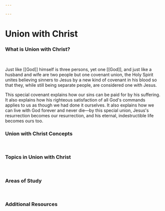 ```yaml
---

---
```


# Union with Christ

### What is **Union with Christ?**

 

Just
like [[God]] himself
is three persons, yet
one [[God]],
and just like a husband and wife are two people but one covenant union,
the Holy Spirit unites believing sinners to Jesus by a new kind of
covenant in his blood so that they, while still being separate people,
are considered one with Jesus. 

This special covenant explains how our sins can be paid for by his
suffering. It also explains how his righteous satisfaction of all God's
commands applies to us as though we had done it ourselves. It also
explains how we can live with God forever and never die—by this special
union, Jesus's resurrection becomes our resurrection, and his eternal,
indestructible life becomes ours too.

### **Union with Christ Concepts**

 

### **Topics in Union with Christ**

 

### **Areas of Study**

 

### **Additional Resources**
